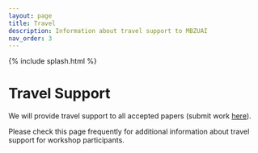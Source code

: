 ```yaml
---
layout: page
title: Travel
description: Information about travel support to MBZUAI
nav_order: 3
---
```


{% include splash.html %}

# Travel Support

We will provide travel support to all accepted papers (submit work
[here]({{site.baseurl}}/submission)).

Please check this page frequently for additional information about travel
support for workshop participants.
